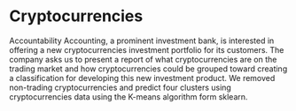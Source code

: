 # Cryptocurrencies

Accountability Accounting, a prominent investment bank, is interested in offering a new cryptocurrencies investment portfolio for its customers. The company asks us to present a report of what cryptocurrencies are on the trading market and how cryptocurrencies could be grouped toward creating a classification for developing this new investment product. We removed non-trading cryptocurrencies and predict four clusters using cryptocurrencies data using the K-means algorithm form sklearn. 
